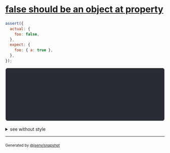 # [false should be an object at property](../../object.test.js#L63)

```js
assert({
  actual: {
    foo: false,
  },
  expect: {
    foo: { a: true },
  },
});
```

![img](throw.svg)

<details>
  <summary>see without style</summary>

```console
AssertionError: actual and expect are different

actual: {
  foo: false,
}
expect: {
  foo: {
    a: true,
  },
}
```

</details>


---

<sub>
  Generated by <a href="https://github.com/jsenv/core/tree/main/packages/tooling/snapshot">@jsenv/snapshot</a>
</sub>
